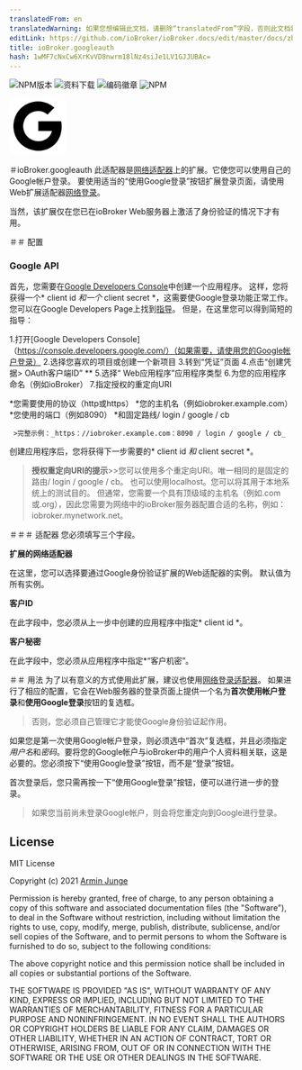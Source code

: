 ```yaml
---
translatedFrom: en
translatedWarning: 如果您想编辑此文档，请删除“translatedFrom”字段，否则此文档将再次自动翻译
editLink: https://github.com/ioBroker/ioBroker.docs/edit/master/docs/zh-cn/adapterref/iobroker.googleauth/README.md
title: ioBroker.googleauth
hash: 1wMF7cNxCw6XrKvVD8nwrm18lNz4siJe1LV1GJJUBAc=
---
```

![NPM版本](http://img.shields.io/npm/v/iobroker.googleauth.svg)
![资料下载](https://img.shields.io/npm/dm/iobroker.googleauth.svg)
![编码徽章](https://api.codacy.com/project/badge/Grade/9c7ca543cf1b48a8837cc14adb50a264)
![NPM](https://nodei.co/npm/iobroker.googleauth.png?downloads=true)

<img src="admin/logo-google.svg" alt="商标" width="100" height="100">

＃ioBroker.googleauth
此适配器是[网络适配器](https://github.com/ioBroker/ioBroker.web)上的扩展。它使您可以使用自己的Google帐户登录。
要使用适当的“使用Google登录”按钮扩展登录页面，请使用Web扩展适配器[网络登录](https://github.com/Vertumnus/ioBroker.weblogin)。

当然，该扩展仅在您已在ioBroker Web服务器上激活了身份验证的情况下才有用。

＃＃ 配置
### Google API
首先，您需要在[Google Developers Console](https://console.developers.google.com/)中创建一个应用程序。
这样，您将获得一个* client id *和一个* client secret *，这需要使Google登录功能正常工作。
您可以在Google Developers Page上找到[指导](https://developers.google.com/identity/protocols/oauth2/web-server)。
但是，在这里您可以得到简短的指导：

1.打开[Google Developers Console]（https://console.developers.google.com/）（如果需要，请使用您的Google帐户登录）
2.选择您喜欢的项目或创建一个新项目
3.转到“凭证”页面
4.点击“创建凭据> OAuth客户端ID” **
5.选择“ Web应用程序”应用程序类型
6.为您的应用程序命名（例如ioBroker）
7.指定授权的重定向URI

   *您需要使用的协议（http或https）
   *您的主机名（例如iobroker.example.com）
   *您使用的端口（例如8090）
   *和固定路线/ login / google / cb

     >完整示例：_https：//iobroker.example.com：8090 / login / google / cb_

创建应用程序后，您将获得下一步需要的* client id *和* client secret *。

> __授权重定向URI的提示__>>您可以使用多个重定向URI。唯一相同的是固定的路由/ login / google / cb。
>也可以使用localhost。您可以将其用于本地系统上的测试目的。
>但通常，您需要一个具有顶级域的主机名（例如.com或.org），因此您需要为网络中的ioBroker服务器配置合适的名称，例如：iobroker.mynetwork.net。

＃＃＃ 适配器
您必须填写三个字段。

__扩展的网络适配器__

在这里，您可以选择要通过Google身份验证扩展的Web适配器的实例。
默认值为所有实例。

__客户ID__

在此字段中，您必须从上一步中创建的应用程序中指定* client id *。

__客户秘密__

在此字段中，您必须从应用程序中指定*“客户机密”。

＃＃ 用法
为了以有意义的方式使用此扩展，建议也使用[网络登录适配器](https://github.com/Vertumnus/ioBroker.weblogin)。
如果进行了相应的配置，它会在Web服务器的登录页面上提供一个名为**首次使用帐户登录**和**使用Google登录**按钮的复选框。

>否则，您必须自己管理它才能使Google身份验证起作用。

如果您是第一次使用Google帐户登录，则必须选中“首次”复选框，并且必须指定*用户名*和*密码*。要将您的Google帐户与ioBroker中的用户个人资料相关联，这是必要的。您必须按下“使用Google登录”按钮，而不是“登录”按钮。

首次登录后，您只需再按一下“使用Google登录”按钮，便可以进行进一步的登录。

>如果您当前尚未登录Google帐户，则会将您重定向到Google进行登录。

## License
MIT License

Copyright (c) 2021 [Armin Junge](mailto:armin.junge.81@gmail.com)

Permission is hereby granted, free of charge, to any person obtaining a copy
of this software and associated documentation files (the "Software"), to deal
in the Software without restriction, including without limitation the rights
to use, copy, modify, merge, publish, distribute, sublicense, and/or sell
copies of the Software, and to permit persons to whom the Software is
furnished to do so, subject to the following conditions:

The above copyright notice and this permission notice shall be included in all
copies or substantial portions of the Software.

THE SOFTWARE IS PROVIDED "AS IS", WITHOUT WARRANTY OF ANY KIND, EXPRESS OR
IMPLIED, INCLUDING BUT NOT LIMITED TO THE WARRANTIES OF MERCHANTABILITY,
FITNESS FOR A PARTICULAR PURPOSE AND NONINFRINGEMENT. IN NO EVENT SHALL THE
AUTHORS OR COPYRIGHT HOLDERS BE LIABLE FOR ANY CLAIM, DAMAGES OR OTHER
LIABILITY, WHETHER IN AN ACTION OF CONTRACT, TORT OR OTHERWISE, ARISING FROM,
OUT OF OR IN CONNECTION WITH THE SOFTWARE OR THE USE OR OTHER DEALINGS IN THE
SOFTWARE.